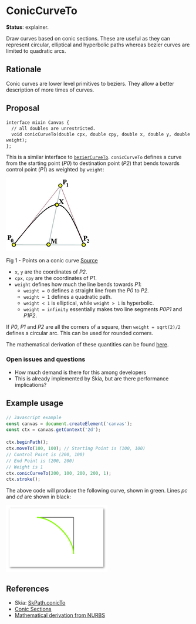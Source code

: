 ConicCurveTo
=========
**Status**: explainer.

Draw curves based on conic sections. These are useful as they can represent
circular, elliptical and hyperbolic paths whereas bezier
curves are limited to quadratic arcs.


Rationale
---------

Conic curves are lower level primitives to beziers. They allow a better description of more times of curves.


Proposal
--------

```webidl
interface mixin Canvas {
  // all doubles are unrestricted.
  void conicCurveTo(double cpx, double cpy, double x, double y, double weight);
};
```
This is a similar interface to [`bezierCurveTo`](https://developer.mozilla.org/en-US/docs/Web/API/CanvasRenderingContext2D/bezierCurveTo). `conicCurveTo` defines a curve from the starting point (_P0_) to
destination point (_P2_) that bends towards control point (_P1_) as weighted by
`weight`:

![Conic curve example](../images/BR-FIG-mid-point.jpg)

Fig 1 - Points on a conic curve [Source](http://www.cs.mtu.edu/~shene/COURSES/cs3621/NOTES/spline/NURBS/RB-conics.html)

 - `x`, `y` are the coordinates of _P2_.
 - `cpx`, `cpy` are the coordinates of _P1_.
 - `weight` defines how much the line bends towards _P1_:
   - `weight = 0` defines a straight line from the _P0_ to _P2_.
   - `weight = 1` defines a quadratic path.
   - `weight < 1` is elliptical, while `weight > 1` is hyperbolic.
   - `weight = infinity` essentially makes two line segments _P0P1_ and _P1P2_.

If _P0_, _P1_ and _P2_ are all the corners of a square, then `weight = sqrt(2)/2` defines a circular arc. This can be used for rounded corners.

The mathematical derivation of these quantities can be found [here](http://www.cs.mtu.edu/~shene/COURSES/cs3621/NOTES/spline/NURBS/RB-conics.html).

### Open issues and questions

- How much demand is there for this among developers
- This is already implemented by Skia, but are there performance implications?

Example usage
-------------

```js
// Javascript example
const canvas = document.createElement('canvas');
const ctx = canvas.getContext('2d');

ctx.beginPath();
ctx.moveTo(100, 100); // Starting Point is (100, 100)
// Control Point is (200, 100)
// End Point is (200, 200)
// Weight is 1
ctx.conicCurveTo(200, 100, 200, 200, 1);
ctx.stroke();

```

The above code will produce the following curve, shown in green.
Lines _pc_ and _cd_ are shown in black:

![](../images/conicCurveTo.png)

References
----------

 - Skia: [SkPath.conicTo](https://skia.org/user/api/SkPath_Reference#SkPath_conicTo)
 - [Conic Sections](https://en.wikipedia.org/wiki/Conic_section)
 - [Mathematical derivation from NURBS](http://www.cs.mtu.edu/~shene/COURSES/cs3621/NOTES/spline/NURBS/RB-conics.html)
